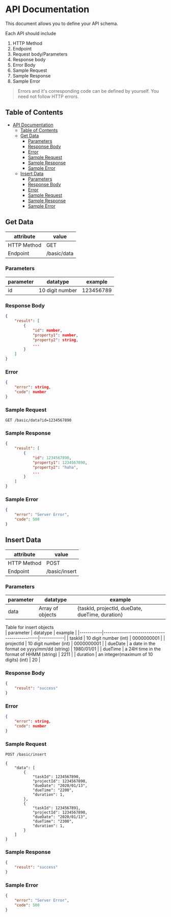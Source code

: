 # API Documentation

This document allows you to define your API schema.

Each API should include

1. HTTP Method
2. Endpoint
3. Request body/Parameters
4. Response body
5. Error Body
6. Sample Request
7. Sample Response
8. Sample Error

> Errors and it's corresponding code can be defined by yourself. You need not follow HTTP errors.

## Table of Contents
- [API Documentation](#api-documentation)
  - [Table of Contents](#table-of-contents)
  - [Get Data](#get-data)
    - [Parameters](#parameters)
    - [Response Body](#response-body)
    - [Error](#error)
    - [Sample Request](#sample-request)
    - [Sample Response](#sample-response)
    - [Sample Error](#sample-error)
  - [Insert Data](#insert-data)
    - [Parameters](#parameters-1)
    - [Response Body](#response-body-1)
    - [Error](#error-1)
    - [Sample Request](#sample-request-1)
    - [Sample Response](#sample-response-1)
    - [Sample Error](#sample-error-1)



## Get Data

| attribute   | value       |
| ----------- | ----------- |
| HTTP Method | GET         |
| Endpoint    | /basic/data |

### Parameters

| parameter | datatype        | example   |
| --------- | --------------- | --------- |
| id        | 10 digit number | 123456789 |

### Response Body

```json
{
    "result": [
        {
            "id": number,
            "property1": number,
            "property2": string,
            ...
        }
    ]
}
```

### Error

```json
{
	"error": string,
	"code": number
}
```

### Sample Request

```http
GET /basic/data?id=1234567890
```

### Sample Response

```json
{
    "result": [
        {
            "id": 1234567890,
            "property1": 1234567890,
            "property2": "haha",
            ...
        }
    ]
}
```

### Sample Error

```json
{
	"error": "Server Error",
	"code": 500
}
```

## Insert Data

| attribute   | value         |
| ----------- | ------------- |
| HTTP Method | POST          |
| Endpoint    | /basic/insert |

### Parameters

| parameter | datatype        | example   |
| --------- | --------------- | --------- |
| data        | Array of objects| {taskId, projectId, dueDate, dueTime, duration}  |

Table for insert objects  
| parameter | datatype                                     | example    |
|-----------|----------------------------------------------|------------|
| taskId    | 10 digit number (int)                        | 0000000001 |
| projectId | 10 digit number (int)                        | 0000000001 |
| dueDate   | a date in the format oe yyyy/mm/dd (string)  | 1980/01/01 |
| dueTime   | a 24H time in the format of HHMM (string)    | 2211       |
| duration  | an integer(maximum of 10 digits) (int)       | 20         |


### Response Body

```json
{
    "result": "success"
}
```

### Error

```json
{
	"error": string,
	"code": number
}
```

### Sample Request

```http
POST /basic/insert

{
    "data": [
        {
            "taskId": 1234567890,
            "projectId": 1234567890,
            "dueDate": "2020/01/13",
            "dueTime": "2200",
            "duration": 1,
        },
        {
            "taskId": 1234567891,
            "projectId": 1234567890,
            "dueDate": "2020/01/13",
            "dueTime": "2300",
            "duration": 1,
        }
    ]
}

```

### Sample Response

```json
{
    "result": "success"
}
```

### Sample Error

```json
{
	"error": "Server Error",
	"code": 500
}
```
